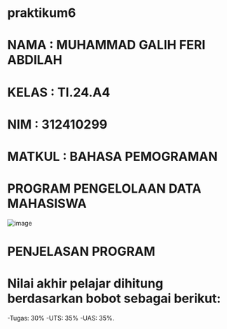 # praktikum6
# NAMA : MUHAMMAD GALIH FERI ABDILAH 
# KELAS : TI.24.A4
# NIM : 312410299
# MATKUL : BAHASA PEMOGRAMAN 

# PROGRAM PENGELOLAAN DATA MAHASISWA 
![image](https://github.com/user-attachments/assets/2779b123-deb3-4615-aeff-5806e7c5c9f9)
# PENJELASAN PROGRAM 
# Nilai akhir pelajar dihitung berdasarkan bobot sebagai berikut:
-Tugas: 30%
-UTS: 35%
-UAS: 35%.

